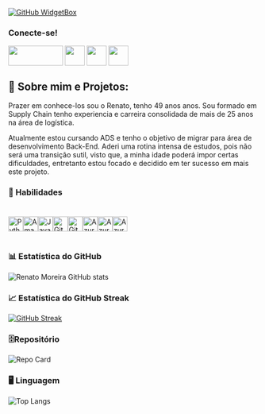 [![GitHub WidgetBox](https://github-widgetbox.vercel.app/api/profile?username=RenatoMor&data=followers,repositories,stars,commits&theme=nautilus)](https://github.com/RenatoMor)

<h3>Conecte-se!</h3>

<a href="https://web.dio.me/users/renato_moreira?tab=skills" target="_blank"> <img align="center" alt="" height="40" width="110" src="https://hermes.digitalinnovation.one/users/company/3a52d6e3-a58c-4755-89c9-fbc093a8868f.png"></a>
<a href="https://www.instagram.com/piano_tato/" target="_blank"> <img align="center" alt="" height="40" width="40" src="https://img.icons8.com/?size=1x&id=nj0Uj45LGUYh&format=png"></a>
<a href="https://www.facebook.com/renato.moreira.908/" target="_blank"> <img align="center" alt="" height="40" width="40" src="https://img.icons8.com/?size=1x&id=jZ0kw76QEzJU&format=png"></a>
<a href="https://www.linkedin.com/in/renatomoreira-rm//" target="_blank"> <img align="center" alt="" height="40" width="40" src="https://img.icons8.com/?size=1x&id=MR3dZdlA53te&format=png"></a>


 <h2 align=""> 👣 Sobre mim e Projetos:  </h2>

Prazer em conhece-los sou o Renato, tenho 49 anos anos. Sou formado em Supply Chain tenho experiencia e carreira consolidada de mais de 25 anos na área de logística.

Atualmente estou cursando ADS e tenho o objetivo de migrar para área de desenvolvimento Back-End. Aderi uma rotina intensa de estudos, pois não será uma transição sutil, visto que, a minha idade poderá impor certas dificuldades, entretanto estou focado e decidido em ter sucesso em mais este projeto.

### 🏅 Habilidades
<h1></h2>
<span style="display: flex; flex-wrap: wrap;">
    <img alt="Python" height="30" width="30" src="https://img.icons8.com/?size=512&id=hGdCwhSHUe6L&format=png"/>
    <img alt="AmazonCloud" height="30" width="30" src="https://img.icons8.com/?size=512&id=OPoc3Wv99Ibz&format=png"/>
    <img alt="JavaScript" height="30" width="30" src="https://cdn.jsdelivr.net/gh/devicons/devicon/icons/javascript/javascript-original.svg"/>
    <img alt="GitHub" height="30" width="30" src="https://img.icons8.com/?size=512&id=LoL4bFzqmAa0&format=png"/>
    <img alt="GitHub" height="30" width="30" src="https://static-00.iconduck.com/assets.00/c-sharp-c-icon-456x512-9sej0lrz.png"/>
    <img alt="Azure" height="30" width="30" src="https://img.icons8.com/?size=512&id=VLKafOkk3sBX&format=png"/>
    <img alt="Azure" height="30" width="30" src="https://img.icons8.com/?size=512&id=0OQR1FYCuA9f&format=png"/>
    <img alt="Azure" height="30" width="30" src="https://img.icons8.com/?size=512&id=UECmBSgBOvPT&format=png"/>
</span>

<h1 align="center"></h1>

### 📊 Estatística do GitHub
![Renato Moreira GitHub stats](https://github-readme-stats.vercel.app/api?username=RenatoMor&theme=holi&show_icons=true&normal_rank=true)

### 📈 Estatística do GitHub Streak
[![GitHub Streak](https://streak-stats.demolab.com?user=RenatoMor&theme=holi-theme)](https://git.io/streak-stats)

### 🗄️Repositório 
![Repo Card](https://github-readme-stats.vercel.app/api/pin/?username=RenatoMor&repo=Sistema_Bancario&&theme=holi&show_icons=true&&show_owner=true&icon_color=30A3DC&title_color=30A3DC&text_color=FFF)

### 🖥️ Linguagem
![Top Langs](https://github-readme-stats-git-masterrstaa-rickstaa.vercel.app/api/top-langs/?username=RenatoMor&layout=compact&theme=holi&hide_title=true&show_icons=true)

